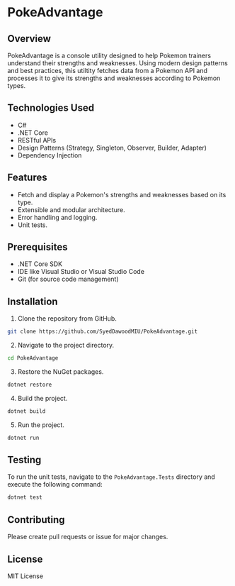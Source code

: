 # PokeAdvantage

## Overview

PokeAdvantage is a console utility designed to help Pokemon trainers understand their strengths and weaknesses. Using modern design patterns and best practices, this utiltity fetches data from a Pokemon API and processes it to give its strengths and weaknesses according to Pokemon types.

## Technologies Used

- C#
- .NET Core
- RESTful APIs
- Design Patterns (Strategy, Singleton, Observer, Builder, Adapter)
- Dependency Injection

## Features

- Fetch and display a Pokemon's strengths and weaknesses based on its type.
- Extensible and modular architecture.
- Error handling and logging.
- Unit tests.
  
## Prerequisites

- .NET Core SDK
- IDE like Visual Studio or Visual Studio Code
- Git (for source code management)

## Installation

1. Clone the repository from GitHub.

```bash
git clone https://github.com/SyedDawoodMIU/PokeAdvantage.git
```

2. Navigate to the project directory.

```bash
cd PokeAdvantage
```

3. Restore the NuGet packages.

```bash
dotnet restore
```

4. Build the project.

```bash
dotnet build
```

5. Run the project.

```bash
dotnet run
```

## Testing

To run the unit tests, navigate to the `PokeAdvantage.Tests` directory and execute the following command:

```bash
dotnet test
```

## Contributing

Please create pull requests or issue for major changes.

## License

MIT License
